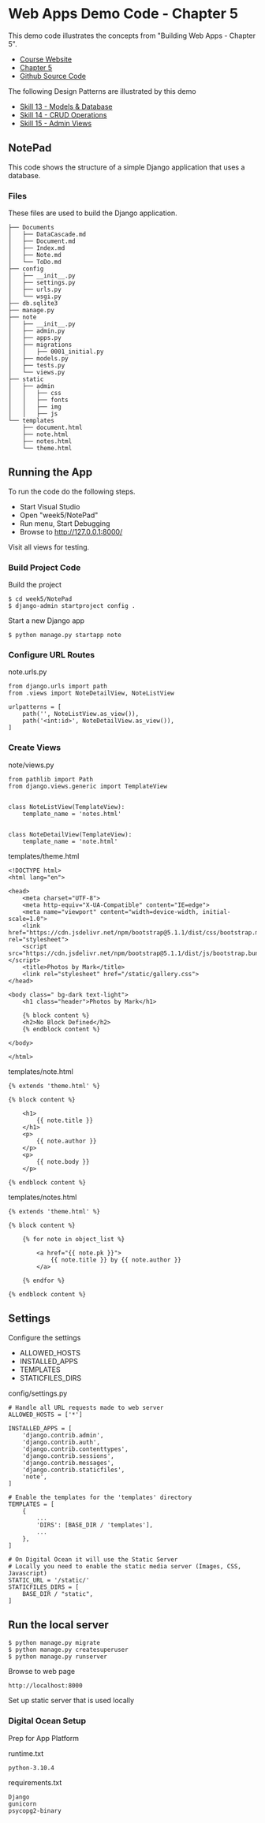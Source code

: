 # Web Apps Demo Code  - Chapter 5

This demo code illustrates the concepts from "Building Web Apps - Chapter 5".

* [Course Website](https://shrinking-world.com/course/bacs350)
* [Chapter 5](https://shrinking-world.com/course/bacs350/chapter/5)
* [Github Source Code](https://github.com/Mark-Seaman/BACS350/tree/main/week4)

The following Design Patterns are illustrated by this demo

* [Skill 13 - Models & Database](https://shrinking-world.com/course/bacs350/skill/)
* [Skill 14 - CRUD Operations](https://shrinking-world.com/course/bacs350/skill/)
* [Skill 15 - Admin Views](https://shrinking-world.com/course/bacs350/skill/)


## NotePad

This code shows the structure of a simple Django application that uses a database.  

### Files

These files are used to build the Django application.

    ├── Documents
    │   ├── DataCascade.md
    │   ├── Document.md
    │   ├── Index.md
    │   ├── Note.md
    │   └── ToDo.md
    ├── config
    │   ├── __init__.py
    │   ├── settings.py
    │   ├── urls.py
    │   └── wsgi.py
    ├── db.sqlite3
    ├── manage.py
    ├── note
    │   ├── __init__.py
    │   ├── admin.py
    │   ├── apps.py
    │   ├── migrations
    │   │   ├── 0001_initial.py
    │   ├── models.py
    │   ├── tests.py
    │   └── views.py
    ├── static
    │   ├── admin
    │   │   ├── css
    │   │   ├── fonts
    │   │   ├── img
    │   │   ├── js
    └── templates
        ├── document.html
        ├── note.html
        ├── notes.html
        └── theme.html

## Running the App

To run the code do the following steps.

* Start Visual Studio
* Open "week5/NotePad"
* Run menu, Start Debugging
* Browse to http://127.0.0.1:8000/

Visit all views for testing.


### Build Project Code

Build the project

    $ cd week5/NotePad
    $ django-admin startproject config .


Start a new Django app

    $ python manage.py startapp note
   

### Configure URL Routes
   
note.urls.py

    from django.urls import path
    from .views import NoteDetailView, NoteListView

    urlpatterns = [
        path('', NoteListView.as_view()),
        path('<int:id>', NoteDetailView.as_view()),
    ]


### Create Views

note/views.py

    from pathlib import Path
    from django.views.generic import TemplateView 


    class NoteListView(TemplateView):
        template_name = 'notes.html'


    class NoteDetailView(TemplateView):
        template_name = 'note.html'


templates/theme.html

    <!DOCTYPE html>
    <html lang="en">

    <head>
        <meta charset="UTF-8">
        <meta http-equiv="X-UA-Compatible" content="IE=edge">
        <meta name="viewport" content="width=device-width, initial-scale=1.0">
        <link href="https://cdn.jsdelivr.net/npm/bootstrap@5.1.1/dist/css/bootstrap.min.css" rel="stylesheet">
        <script src="https://cdn.jsdelivr.net/npm/bootstrap@5.1.1/dist/js/bootstrap.bundle.min.js"></script>
        <title>Photos by Mark</title>
        <link rel="stylesheet" href="/static/gallery.css">
    </head>

    <body class=" bg-dark text-light">
        <h1 class="header">Photos by Mark</h1>

        {% block content %}
        <h2>No Block Defined</h2>
        {% endblock content %}

    </body>

    </html>


templates/note.html

    {% extends 'theme.html' %}

    {% block content %}

        <h1>
            {{ note.title }}
        </h1>
        <p>
            {{ note.author }}
        </p>
        <p>
            {{ note.body }}
        </p> 

    {% endblock content %}


templates/notes.html

    {% extends 'theme.html' %}

    {% block content %}

        {% for note in object_list %}

            <a href="{{ note.pk }}">
                {{ note.title }} by {{ note.author }}
            </a>

        {% endfor %}

    {% endblock content %}


## Settings

Configure the settings 

* ALLOWED_HOSTS
* INSTALLED_APPS
* TEMPLATES
* STATICFILES_DIRS


config/settings.py

    # Handle all URL requests made to web server
    ALLOWED_HOSTS = ['*']

    INSTALLED_APPS = [
        'django.contrib.admin',
        'django.contrib.auth',
        'django.contrib.contenttypes',
        'django.contrib.sessions',
        'django.contrib.messages',
        'django.contrib.staticfiles',
        'note',
    ]

    # Enable the templates for the 'templates' directory
    TEMPLATES = [
        {
            ...
            'DIRS': [BASE_DIR / 'templates'],
            ...
        },
    ]

    # On Digital Ocean it will use the Static Server
    # Locally you need to enable the static media server (Images, CSS, Javascript)
    STATIC_URL = '/static/'
    STATICFILES_DIRS = [
        BASE_DIR / "static",
    ]


## Run the local server

    $ python manage.py migrate
    $ python manage.py createsuperuser
    $ python manage.py runserver

Browse to web page

    http://localhost:8000

Set up static server that is used locally



### Digital Ocean Setup

Prep for App Platform

runtime.txt

    python-3.10.4

requirements.txt

    Django
    gunicorn
    psycopg2-binary

